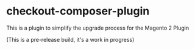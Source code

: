 # checkout-composer-plugin
This is a plugin to simplify the upgrade process for the Magento 2 Plugin

(This is a pre-release build, it's a work in progress)